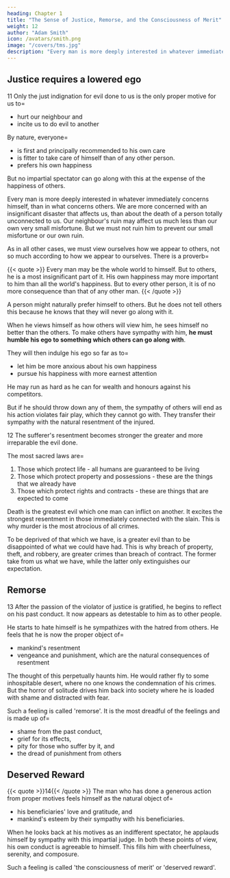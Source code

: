 ```yaml
---
heading: Chapter 1
title: "The Sense of Justice, Remorse, and the Consciousness of Merit"
weight: 12
author: "Adam Smith"
icon: /avatars/smith.png
image: "/covers/tms.jpg"
description: "Every man is more deeply interested in whatever immediately concerns himself, than in what concerns others"
---
```




## Justice requires a lowered ego

11 Only the just indignation for evil done to us is the only proper motive for us to= 
- hurt our neighbour and
- incite us to do evil to another 

<!-- person's natural preference for his own happiness above that of others in order to= 
- disturb the happiness of others merely because it stands in the way of our own happiness,
- take useful things from others merely because it may be more useful to us, and
- indulge at the expence of other people. -->

By nature, everyone= 
- is first and principally recommended to his own care
- is fitter to take care of himself than of any other person. 
- prefers his own happiness

But no impartial spectator can go along with this at the expense of the happiness of others.

Every man is more deeply interested in whatever immediately concerns himself, than in what concerns others.  We are more concerned with an insignificant disaster that affects us, than about the death of a person totally unconnected to us. Our neighbour's ruin may affect us much less than our own very small misfortune. But we must not ruin him to prevent our small misfortune or our own ruin. 

As in all other cases, we must view ourselves how we appear to others, not so much according to how we appear to ourselves. There is a proverb= 

{{< quote >}}
Every man may be the whole world to himself. But to others, he is a most insignificant part of it. His own happiness may more important to him than all the world's happiness. But to every other person, it is of no more consequence than that of any other man.
{{< /quote >}}

A person might naturally prefer himself to others. But he does not tell others this because he knows that they will never go along with it. 

When he views himself as how others will view him, he sees himself no better than the others. To make others have sympathy with him, **he must humble his ego to something which others can go along with**.
<!--  self-love, as on all other occasions -->
<!-- - bring his self-love down  -->
<!-- - how natural soever it may be to him, it must always appear excessive and extravagant to them -->

<!--  to them,  but one of the multitude . If he wants the impartial spectator to enter into the principles of his conduct, which he has the greatest desire to do, he  -->
They will then indulge his ego so far as to= 
- let him be more anxious about his own happiness
- pursue his happiness with more earnest attention

<!-- Thus, whenever they place themselves in his situation, they will readily go along with him.  -->

He may run as hard as he can for wealth and honours against his competitors. <!-- He can strain every nerve and muscle to outstrip all his competitors.  -->

But if he should throw down any of them, the sympathy of others will end as his action violates fair play, which they cannot go with. They transfer their sympathy with the natural resentment of the injured. 

<!-- The offender becomes the object of their hatred and indignation. He is sensible that he becomes so and feels that those feelings are ready to burst out from all sides against him. -->
<!-- To them, the other man is as good as he. They do not enter into his self-love. -->


12 The sufferer's resentment becomes stronger the greater and more irreparable the evil done. <!-- Likewise, the spectators' sympathetic indignation and the agent's sense of guilt runs higher. --> 

The most sacred laws are= 
1. Those which protect life - all humans are guaranteed to be living
2. Those which protect property and possessions - these are the things that we already have 
3. Those which protect rights and contracts - these are things that are expected to come

Death is the greatest evil which one man can inflict on another. It excites the strongest resentment in those immediately connected with the slain. This is why murder is the most atrocious of all crimes. 

To be deprived of that which we have, is a greater evil than to be disappointed of what we could have had. This is why breach of property, theft, and robbery, <!-- which , --> are greater crimes than breach of contract. The former take from us what we have, while the latter only extinguishes our expectation. 

<!-- Thus, the laws which protect life are the most sacred, and those which guard protect property and possessions are the next most sacred. The last most sacred are those which protect personal rights. 

, or what is due to him from the promises of others. -->


## Remorse

13 After the passion of the violator of justice is gratified, he begins to reflect on his past conduct. It now appears as detestable to him as to other people.

<!--  can never reflect on the people's feelings without feeling shame, horror, and consternation. 
 is  He then can no longer enter into the motives which influenced it.  -->

He starts to hate himself is he sympathizes with the hatred from others. He feels that he is now the proper object of= 
- mankind's resentment
- vengeance and punishment, which are the natural consequences of resentment

<!-- for him, he becomes the object of his own hatred. The person who suffered by his injustice now calls on his pity. He is grieved at the thought of it. He regrets the unhappy effects of his own conduct.  -->

The thought of this perpetually haunts him. He would rather fly to some inhospitable desert, where no one knows the condemnation of his crimes. But the horror of solitude drives him back into society where he is loaded with shame and distracted with fear. <!-- , in order to supplicate some protection from those very judges, who he knows have already condemned him. -->

<!-- He dares not look at society in the face. He imagines himself as it were rejected and thrown out from the affections of all mankind. He cannot hope for sympathy in this. The remembrance of his crimes has shut out all fellow-feeling from his fellow-creatures. He is most afraid of their feelings for him. -->
<!-- Everything seems hostile. -->
 

<!-- But solitude is still more dreadful than society.
His own thoughts present him only with what is melancholy, unfortunate, and disastrous. -->
<!-- , the  forebodings of incomprehensible misery and ruin. -->
 
<!-- He comes again into the presence of mankind.
He is astonished to appear before them. -->

Such a feeling is called 'remorse'. It is the most dreadful of the feelings and is made up of= 
- shame from the <!-- sense of the impropriety of --> past conduct,
- grief for its effects,
- pity for those who suffer by it, and
- the dread of punishment from others
<!-- the consciousness of the justly provoked resentment of all rational creatures. -->


## Deserved Reward

{{< quote >}}14{{< /quote >}} <!-- The opposite behaviour naturally inspires the opposite feeling.  -->The man who has done a generous action from proper motives feels himself as the natural object of= 
- his beneficiaries' love and gratitude, and
- mankind's esteem by their sympathy with his beneficiaries.

When he looks back at his motives as an indifferent spectator, he applauds himself by sympathy with this impartial judge. In both these points of view, his own conduct is agreeable to himself. This fills him with cheerfulness, serenity, and composure. <!-- He is in friendship and harmony with all mankind. --> 
<!-- He looks on his fellow-creatures with confidence and benevolent satisfaction. He is secure that he has rendered himself worthy of their most favourable regards.  -->

Such a feeling is called 'the consciousness of merit' or 'deserved reward'.

